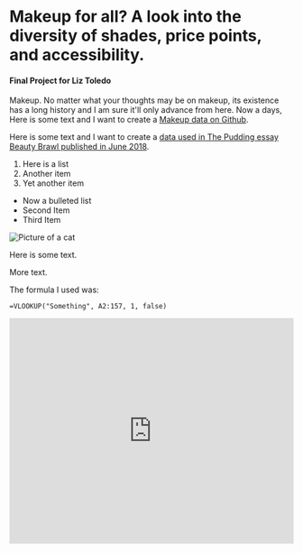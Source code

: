 # Makeup for all? A look into the diversity of shades, price points, and accessibility.
#### Final Project for Liz Toledo

Makeup. No matter what your thoughts may be on makeup, its existence has a long history and I am sure it'll only advance from here. Now a days, Here is some text and I want to create a [Makeup data on Github](https://github.com/the-pudding/data/tree/master/makeup-shades).

Here is some text and I want to create a [data used in The Pudding essay Beauty Brawl published in June 2018](https://pudding.cool/2018/06/makeup-shades/).

1. Here is a list
2. Another item
3. Yet another item

* Now a bulleted list
* Second Item
* Third Item

![Picture of a cat](https://placekitten.com/400/300)

Here is some text.

More text.

The formula I used was: 

```
=VLOOKUP("Something", A2:157, 1, false)
```

<iframe title="Drugstore or High End?" aria-label="chart" id="datawrapper-chart-CUcqY" src="https://datawrapper.dwcdn.net/CUcqY/1/" scrolling="no" frameborder="0" style="width: 0; min-width: 100% !important; border: none;" height="400"></iframe><script type="text/javascript">!function(){"use strict";window.addEventListener("message",(function(a){if(void 0!==a.data["datawrapper-height"])for(var e in a.data["datawrapper-height"]){var t=document.getElementById("datawrapper-chart-"+e)||document.querySelector("iframe[src*='"+e+"']");t&&(t.style.height=a.data["datawrapper-height"][e]+"px")}}))}();
</script>
